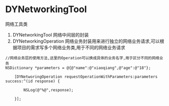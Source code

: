# DYNetworkingTool
网络工具类

1. DYNetworkingTool 
网络中间层的封装
2. DYNetworkingOperation 
网络业务封装用来进行独立的网络业务请求,可以根据项目的需求写多个网络业务类,用于不同的网络业务请求

```
//网络业务层的使用方法,这里的Operation可以换成具体的业务名字,用于区分不同的网络业务
NSDictionary *parameters = @{@"name":@"xiaoqiang",@"age":@"18"};
    
    [DYNetworingOperation requestOperationWithParameters:parameters success:^(id response) {
       
        NSLog(@"%@",response);
        
    }];
```
